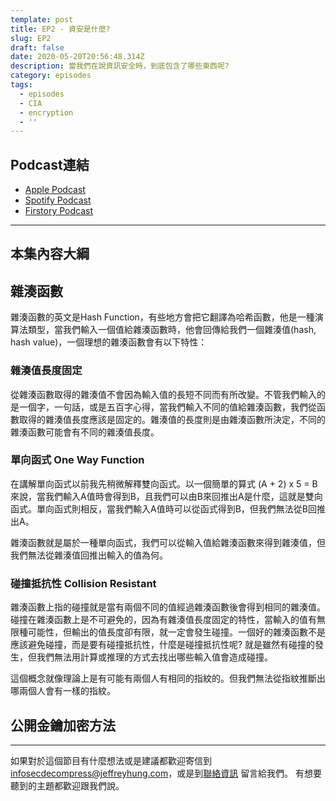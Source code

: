 ```yaml
---
template: post
title: EP2 - 資安是什麼?
slug: EP2
draft: false
date: 2020-05-20T20:56:48.314Z
description: 當我們在說資訊安全時，到底包含了哪些東西呢?
category: episodes
tags:
  - episodes
  - CIA
  - encryption
  - ''
---
```

## Podcast連結

* [Apple Podcast](https://podcasts.apple.com/us/podcast/)
* [Spotify Podcast](https://open.spotify.com/episode/)
* [Firstory Podcast](https://open.firstory.me/story/) 

- - -

## **本集內容大綱**

## 雜湊函數

雜湊函數的英文是Hash Function，有些地方會把它翻譯為哈希函數，他是一種演算法類型，當我們輸入一個值給雜湊函數時，他會回傳給我們一個雜湊值(hash, hash value)，一個理想的雜湊函數會有以下特性：

### 雜湊值長度固定

從雜湊函數取得的雜湊值不會因為輸入值的長短不同而有所改變。不管我們輸入的是一個字，一句話，或是五百字心得，當我們輸入不同的值給雜湊函數，我們從函數取得的雜湊值長度應該是固定的。雜湊值的長度則是由雜湊函數所決定，不同的雜湊函數可能會有不同的雜湊值長度。

### 單向函式 One Way Function

在講解單向函式以前我先稍微解釋雙向函式。以一個簡單的算式 (A + 2) x 5 = B 來說，當我們輸入A值時會得到B，且我們可以由B來回推出A是什麼，這就是雙向函式。單向函式則相反，當我們輸入A值時可以從函式得到B，但我們無法從B回推出A。

雜湊函數就是屬於一種單向函式，我們可以從輸入值給雜湊函數來得到雜湊值，但我們無法從雜湊值回推出輸入的值為何。

### 碰撞抵抗性 Collision Resistant

雜湊函數上指的碰撞就是當有兩個不同的值經過雜湊函數後會得到相同的雜湊值。碰撞在雜湊函數上是不可避免的，因為有雜湊值長度固定的特性，當輸入的值有無限種可能性，但輸出的值長度卻有限，就一定會發生碰撞。一個好的雜湊函數不是應該避免碰撞，而是要有碰撞抵抗性，什麼是碰撞抵抗性呢? 就是雖然有碰撞的發生，但我們無法用計算或推理的方式去找出哪些輸入值會造成碰撞。

這個概念就像理論上是有可能有兩個人有相同的指紋的。但我們無法從指紋推斷出哪兩個人會有一樣的指紋。

## 公開金鑰加密方法

- - -

如果對於這個節目有什麼想法或是建議都歡迎寄信到 [infosecdecompress@jeffreyhung.com](mailto:infosecdecompress@jeffreyhung.com)，或是到[聯絡資訊](https://infosecdecompress.jeffreyhung.com/pages/contacts) 留言給我們。 有想要聽到的主題都歡迎跟我們說。